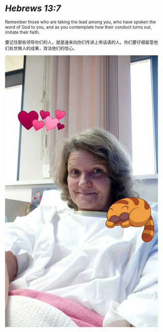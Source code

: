 *_Hebrews 13:7_*
===
Remember those who are taking the lead among you, who have spoken the word of God to you, and as you contemplate how their conduct turns out, imitate their faith.

要记住那些领导你们的人，就是速来向你们传讲上帝话语的人。你们要仔细留意他们处世做人的成果，效法他们的信心。

![Debbie Morgon](Debbie.jpeg)

